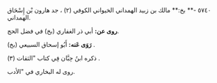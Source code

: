 ٥٧٤٠ -** بخ:** مالك بن زبيد الهمداني الخيواني الكوفي (٢) ، جد هارون بْن إِسْحَاق الهمداني.

**روى عن:** أبي ذر الغفاري (بخ) في فضل الحج.

**رَوَى عَنه:** أَبُو إسحاق السبيعي (بخ) .

ذكره ابنُ حِبَّان فِي كتاب "الثقات (٣) .

روى له البخاري في "الأدب.